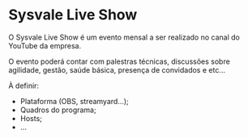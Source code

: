 # Sysvale Live Show

O Sysvale Live Show é um evento mensal a ser realizado no canal do YouTube da empresa.

O evento poderá contar com palestras técnicas, discussões sobre agilidade, gestão, saúde básica, presença de convidados e etc...

À definir:

* Plataforma (OBS, streamyard...);
* Quadros do programa;
* Hosts;
* ...

